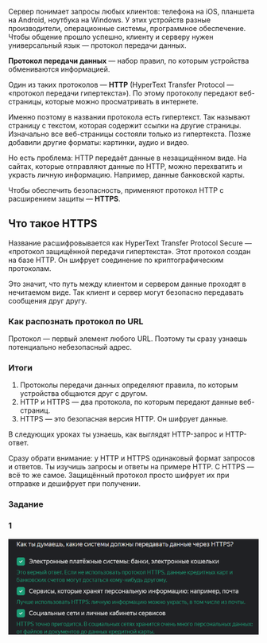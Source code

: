 Сервер понимает запросы любых клиентов: телефона на iOS, планшета на Android, ноутбука на Windows. У этих устройств разные производители, операционные системы, программное обеспечение. Чтобы общение прошло успешно, клиенту и серверу нужен универсальный язык — протокол передачи данных.

**Протокол передачи данных** — набор правил, по которым устройства обмениваются информацией.

Один из таких протоколов — **HTTP** (HyperText Transfer Protocol — «протокол передачи гипертекста»). По этому протоколу передают веб-страницы, которые можно просматривать в интернете.

Именно поэтому в названии протокола есть гипертекст. Так называют страницу с текстом, которая содержит ссылки на другие страницы. Изначально все веб-страницы состояли только из гипертекста. Позже добавили другие форматы: картинки, аудио и видео.


Но есть проблема: HTTP передаёт данные в незащищённом виде. На сайтах, которые отправляют данные по HTTP, можно перехватить и украсть личную информацию. Например, данные банковской карты.

Чтобы обеспечить безопасность, применяют протокол HTTP c расширением защиты — **HTTPS**.


## Что такое HTTPS

Название расшифровывается как HyperText Transfer Protocol Secure — «протокол защищённой передачи гипертекста». Этот протокол создан на базе HTTP. Он шифрует соединение по криптографическим протоколам.

Это значит, что путь между клиентом и сервером данные проходят в нечитаемом виде. Так клиент и сервер могут безопасно передавать сообщения друг другу.


### Как распознать протокол по URL

Протокол — первый элемент любого URL. Поэтому ты сразу узнаешь потенциально небезопасный адрес.

### Итоги

1. Протоколы передачи данных определяют правила, по которым устройства общаются друг с другом.
2. HTTP и HTTPS — два протокола, по которым передают данные веб-страниц.
3. HTTPS — это безопасная версия HTTP. Он шифрует данные.

В следующих уроках ты узнаешь, как выглядят HTTP-запрос и HTTP-ответ.

Сразу обрати внимание: у HTTP и HTTPS одинаковый формат запросов и ответов. Ты изучишь запросы и ответы на примере HTTP. С HTTPS — всё то же самое. Защищённый протокол просто шифрует их при отправке и дешифрует при получении.

### Задание
### 1
![img_8.png](img%2Fimg_8.png)